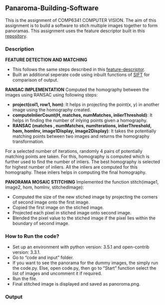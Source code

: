 ## Panaroma-Building-Software
This is the assignment of COMP6341 COMPUTER VISION. The aim of this assignment is to build a software to stich multiple images together to form panoramas. This assignment uses the feature descriptor built in this [repository](https://github.com/DhwaniSondhi/Feature-Descriptor).

### Description
**FEATURE DETECTION AND MATCHING**
- This follows the same steps described in this [feature-descriptor](https://github.com/DhwaniSondhi/Feature-Descriptor).
- Built an additional seperate code using inbuilt functions of [SIFT](https://opencv-python-tutroals.readthedocs.io/en/latest/py_tutorials/py_feature2d/py_sift_intro/py_sift_intro.html) for comparison of output. 

**RANSAC IMPLEMENTATION**
Computed the homography between the images using RANSAC using following steps:
- **project(col1, row1, hom)**: It helps in projecting the point(x, y) in another image using the homography created.
- **computeInlierCount(H, matches, numMatches, inlierThreshold)**: It helps in finding the number of inlying points given a homography.
- **RANSAC (matches , numMatches, numIterations, inlierThreshold, hom, homInv, image1Display, image2Display)**: It takes the potentially matching points between two images and returns the homography transformation.

For a selected number of iterations, randomly 4 pairs of potentially matching points are taken. For this, homography is computed which is further used to find the number of inliers. The best homography is selected for highest number of inliers. All the inliers are computed for this homography. These inliers helps in computing the final homography. 

**PANORAMA MOSAIC STITCHING**
Implemented the function stitch(image1, image2, hom, homInv, stitchedImage):
- Computed the size of the new stiched image by projecting the corners of second image onto the first image. 
- Copied the first image on the stiched image.
- Projected each pixel in stiched image onto second image. 
- Blended the pixel value to the stiched image if the pixel lies within the boundary of second image.

### How to Run the code?
- Set up an environment with python version: 3.5.1 and open-contrib version: 3.3.1.
- Go to “code and input” folder.
- If you want to see the panorama for the dummy images, the simply run the code.py. Else, open code.py, then go to “Start” function select the list of images and uncomment it if required.
- Run the file.
- Final stitched image is displayed and saved as panoroma.png.

### Output


